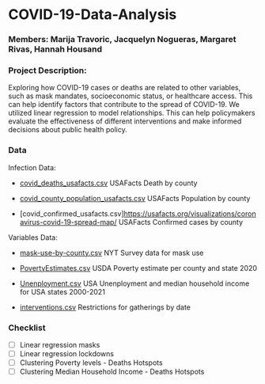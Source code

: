 # COVID-19-Data-Analysis

### Members: Marija Travoric, Jacquelyn Nogueras, Margaret Rivas, Hannah Housand

### Project Description:
Exploring how COVID-19 cases or deaths are related to other variables, such as mask mandates, socioeconomic status, or healthcare access. This can help identify factors that contribute to the spread of COVID-19. We utilized linear regression to model relationships. This can help policymakers evaluate the effectiveness of different interventions and make informed decisions about public health policy.

### Data

Infection Data:

- [covid_deaths_usafacts.csv](https://usafacts.org/visualizations/coronavirus-covid-19-spread-map/) USAFacts Death by county

- [covid_county_population_usafacts.csv](https://usafacts.org/visualizations/coronavirus-covid-19-spread-map/) USAFacts Population by county 

- [covid_confirmed_usafacts.csv]https://usafacts.org/visualizations/coronavirus-covid-19-spread-map/ USAFacts Confirmed cases by county

Variables Data:

- [mask-use-by-county.csv](https://github.com/nytimes/covid-19-data/blob/master/mask-use/mask-use-by-county.csv) NYT Survey data for mask use

- [PovertyEstimates.csv](https://www.ers.usda.gov/data-products/county-level-data-sets/county-level-data-sets-download-data/) USDA Poverty estimate per county and state 2020

- [Unenployment.csv](https://www.ers.usda.gov/data-products/county-level-data-sets/county-level-data-sets-download-data/) USA Unenployment and median household income for USA states 2000-2021

- [interventions.csv](https://github.com/JieYingWu/COVID-19_US_County-level_Summaries/blob/master/data/interventions.csv) Restrictions for gatherings by date

### Checklist

- [ ] Linear regression masks
- [ ] Linear regression lockdowns
- [ ] Clustering Poverty levels - Deaths Hotspots
- [ ] Clustering Median Household Income - Deaths Hotspots
